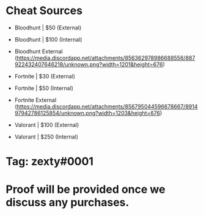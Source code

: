 # Cheat Sources
- Bloodhunt | $50 (External)
- Bloodhunt | $100 (Internal)
- Bloodhunt External (https://media.discordapp.net/attachments/856362978986688556/887922432407646218/unknown.png?width=1201&height=676)

- Fortnite | $30 (External) 
- Fortnite | $50 (Internal)
- Fortnite External (https://media.discordapp.net/attachments/856795044596678667/891497942786125854/unknown.png?width=1203&height=676)

- Valorant | $100 (External)
- Valorant | $250 (Internal)

# Tag: zexty#0001
# Proof will be provided once we discuss any purchases.
